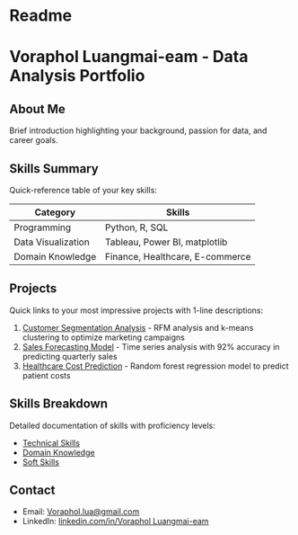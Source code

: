 # Readme
# Voraphol Luangmai-eam - Data Analysis Portfolio

## About Me
Brief introduction highlighting your background, passion for data, and career goals.

## Skills Summary
Quick-reference table of your key skills:

| Category | Skills |
|----------|--------|
| Programming | Python, R, SQL |
| Data Visualization | Tableau, Power BI, matplotlib|
| Domain Knowledge | Finance, Healthcare, E-commerce |

## Projects
Quick links to your most impressive projects with 1-line descriptions:

1. [Customer Segmentation Analysis](./projects/customer-segmentation/) - RFM analysis and k-means clustering to optimize marketing campaigns
2. [Sales Forecasting Model](./projects/sales-forecasting/) - Time series analysis with 92% accuracy in predicting quarterly sales
3. [Healthcare Cost Prediction](./projects/healthcare-costs/) - Random forest regression model to predict patient costs

## Skills Breakdown
Detailed documentation of skills with proficiency levels:

- [Technical Skills](./skills/technical-skills.md)
- [Domain Knowledge](./skills/domain-knowledge.md)
- [Soft Skills](./skills/soft-skills.md)

## Contact
- Email: Voraphol.lua@gmail.com
- LinkedIn: [linkedin.com/in/Voraphol Luangmai-eam]([https://linkedin.com/in/johndoe](https://www.linkedin.com/in/voraphol-luangmai-eam-32a8a92b2/))
